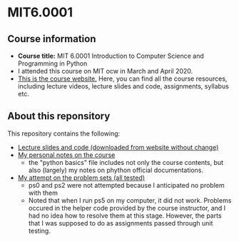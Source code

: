 # MIT6.0001
## Course information
* **Course title:** MIT 6.0001 Introduction to Computer Science and Programming in Python
* I attended this course on MIT ocw in March and April 2020.
* [This is the course website.](https://ocw.mit.edu/courses/electrical-engineering-and-computer-science/6-0001-introduction-to-computer-science-and-programming-in-python-fall-2016/) Here, you can find all the course resources, including lecture videos, lecture slides and code, assignments, syllabus etc.
## About this reponsitory
This repository contains the following:
* [Lecture slides and code (downloaded from website without change)](https://github.com/vaccineaftsex/MIT6.0001/tree/master/lecture-slides-code)
* [My personal notes on the course](https://github.com/vaccineaftsex/MIT6.0001/tree/master/My%20notes)
  * the "python basics" file includes not only the course contents, but also (largely) my notes on phython official documentations.
* [My attempt on the problem sets (all tested)](https://github.com/vaccineaftsex/MIT6.0001/tree/master/assignments)
  * ps0 and ps2 were not attempted because I anticipated no problem with them
  * Noted that when I run ps5 on my computer, it did not work. Problems occured in the helper code provided by the course instructor, and I had no idea how to resolve them at this stage. However, the parts that I was supposed to do as assignments passed through unit testing.




